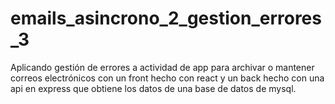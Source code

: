 # emails_asincrono_2_gestion_errores_3
Aplicando gestión de errores a actividad de app para archivar o mantener correos electrónicos con un front hecho con react y un back hecho con una api en express que obtiene los datos de una base de datos de mysql.
 

